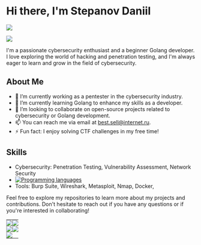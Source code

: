 
# Hi there, I'm Stepanov Daniil  

![](https://github.com/blackcater/blackcater/raw/main/images/Hi.gif) 


<td style="padding: 0;"><img src="https://github-profile-summary-cards.vercel.app/api/cards/profile-details?username=c0mrade12211&theme=solarized_dark" style="display: block;"></td>

I'm a passionate cybersecurity enthusiast and a beginner Golang developer. I love exploring the world of hacking and penetration testing, and I'm always eager to learn and grow in the field of cybersecurity.

## About Me

- 🔭 I’m currently working as a pentester in the cybersecurity industry.
- 🌱 I’m currently learning Golang to enhance my skills as a developer.
- 👯 I’m looking to collaborate on open-source projects related to cybersecurity or Golang development.
- 📫 You can reach me via email at [best.sell@internet.ru](mailto:best.sell@internet.ru).
- ⚡ Fun fact: I enjoy solving CTF challenges in my free time!

## Skills

- Cybersecurity: Penetration Testing, Vulnerability Assessment, Network Security  
- [![Programming languages](https://skillicons.dev/icons?i=golang,cpp,python,powershell,postgresql)](https://skillicons.dev)
- Tools: Burp Suite, Wireshark, Metasploit, Nmap, Docker, 


Feel free to explore my repositories to learn more about my projects and contributions. Don't hesitate to reach out if you have any questions or if you're interested in collaborating!




<table style="border-collapse: collapse;">
  <tr>
    <td style="padding: 0;"><img src="https://github-profile-summary-cards.vercel.app/api/cards/stats?username=c0mrade12211&theme=solarized_dark" style="display: block;"></td>
    <td style="padding: 0;"><img src="https://github-profile-summary-cards.vercel.app/api/cards/profile-details?username=c0mrade12211&theme=solarized_dark" style="display: block;"></td>
  </tr>
  <tr>
    <td style="padding: 0;"><img src="https://github-profile-summary-cards.vercel.app/api/cards/most-commit-language?username=c0mrade12211&theme=solarized_dark" style="display: block;"></td>
    <td style="padding: 0;"><img src="https://github-profile-summary-cards.vercel.app/api/cards/repos-per-language?username=c0mrade12211&theme=solarized_dark" style="display: block;"></td>
  </tr>
  <tr>
    <td colspan="2" style="padding: 0;"><img src="https://github-profile-summary-cards.vercel.app/api/cards/productive-time?username=c0mrade12211&theme=solarized_dark" style="display: block;"></td>
  </tr>
</table>
